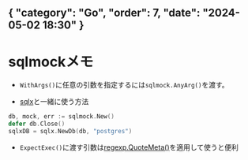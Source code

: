 { "category": "Go",  "order": 7, "date": "2024-05-02 18:30" }
---
# sqlmockメモ

* `WithArgs()`に任意の引数を指定するには`sqlmock.AnyArg()`を渡す。

* [sqlx](https://japanese-document.github.io/sqlx/)と一緒に使う方法

```go
db, mock, err := sqlmock.New()
defer db.Close()
sqlxDB = sqlx.NewDb(db, "postgres") 
```

* `ExpectExec()`に渡す引数は[regexp.QuoteMeta()](https://pkg.go.dev/regexp#QuoteMeta)を適用して使うと便利